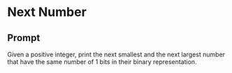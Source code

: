 # Next Number

## Prompt
Given a positive integer, print the next smallest and the next largest number that have the same number of 1 bits in their binary representation.



